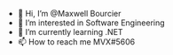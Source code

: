 - 👋 Hi, I’m @Maxwell Bourcier
- 👀 I’m interested in Software Engineering
- 🌱 I’m currently learning .NET
- 📫 How to reach me MVX#5606

<!---
RobotReactor/RobotReactor is a ✨ special ✨ repository because its `README.md` (this file) appears on your GitHub profile.
You can click the Preview link to take a look at your changes.
--->
